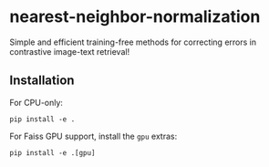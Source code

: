 # nearest-neighbor-normalization
Simple and efficient training-free methods for correcting errors in contrastive image-text retrieval!


## Installation

For CPU-only:
```
pip install -e .
```

For Faiss GPU support, install the `gpu` extras:
```
pip install -e .[gpu]
```